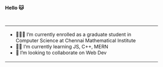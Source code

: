 ### Hello 🐱
<br>
<div align="center">
  <table>
  <tr>
    <td>
      <div align="left">
      <ul type="square">
        <li> 👨🏻‍💻 I’m currently enrolled as a graduate student in Computer Science at Chennai Mathematical Institute&nbsp;&nbsp;&nbsp;&nbsp;</li>
        <li> 🚣🏻 I’m currently learning JS, C++, MERN</li>
        <li> 👯 I’m looking to collaborate on Web Dev</li>
      </ul>
      </div>
    </td>
        <td>
<!-- <img src="./indebx.png" style = "height: 300px; width: auto;"> -->
    </td>
  </tr>
</table>
</div>

